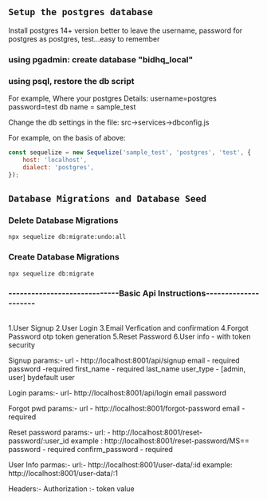 ## `Setup the postgres database`
Install postgres 14+ version
better to leave the username, password for postgres as postgres, test...easy to remember

### using pgadmin: create database "bidhq_local"

### using psql, restore the db script

For example, 
Where your postgres Details:
username=postgres
password=test
db name = sample_test

Change the db settings in the file:
src->services->dbconfig.js

For example, on the basis of above:
```jsx
const sequelize = new Sequelize('sample_test', 'postgres', 'test', {
	host: 'localhost',
	dialect: 'postgres',
});
```
## `Database Migrations and Database Seed`
### Delete Database Migrations
```
npx sequelize db:migrate:undo:all
```

### Create Database Migrations
```
npx sequelize db:migrate
```


### -----------------------------Basic Api Instructions---------------------

``` Created the following authentication apis
```
1.User Signup 
2.User Login 
3.Email Verfication and confirmation
4.Forgot Password otp token generation
5.Reset Password 
6.User info - with token security 

Signup params:- 
url - http://localhost:8001/api/signup
email - required
password -required
first_name - required
last_name
user_type - [admin, user] bydefault user 

Login params:- 
url- http://localhost:8001/api/login
email 
password 

Forgot pwd params:- 
url - http://localhost:8001/forgot-password
email - required 

Reset password params:-
url: - http://localhost:8001/reset-password/:user_id 
example : http://localhost:8001/reset-password/MS==
password - required 
confirm_password - required 

User Info parmas:- 
url:- http://localhost:8001/user-data/:id
example:  http://localhost:8001/user-data/:1

Headers:-
Authorization :- token value 


